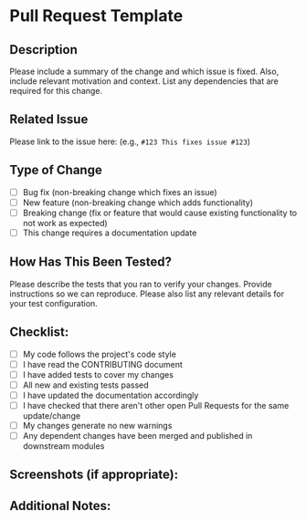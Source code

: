 # Pull Request Template

## Description
Please include a summary of the change and which issue is fixed. Also, include relevant motivation and context. List any dependencies that are required for this change.

## Related Issue
Please link to the issue here: (e.g., `#123 This fixes issue #123`)

## Type of Change
- [ ] Bug fix (non-breaking change which fixes an issue)
- [ ] New feature (non-breaking change which adds functionality)
- [ ] Breaking change (fix or feature that would cause existing functionality to not work as expected)
- [ ] This change requires a documentation update

## How Has This Been Tested?
Please describe the tests that you ran to verify your changes. Provide instructions so we can reproduce. Please also list any relevant details for your test configuration.

## Checklist:
- [ ] My code follows the project's code style
- [ ] I have read the CONTRIBUTING document
- [ ] I have added tests to cover my changes
- [ ] All new and existing tests passed
- [ ] I have updated the documentation accordingly
- [ ] I have checked that there aren't other open Pull Requests for the same update/change
- [ ] My changes generate no new warnings
- [ ] Any dependent changes have been merged and published in downstream modules

## Screenshots (if appropriate):

## Additional Notes:
